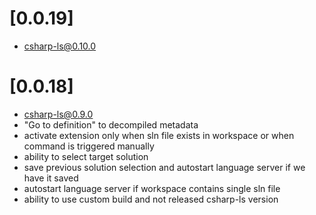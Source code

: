 # [0.0.19]
- [csharp-ls@0.10.0](https://github.com/razzmatazz/csharp-language-server/releases/tag/0.10.0)

# [0.0.18]
- [csharp-ls@0.9.0](https://github.com/razzmatazz/csharp-language-server/releases/tag/0.9.0)
- "Go to definition" to decompiled metadata
- activate extension only when sln file exists in workspace or when command is triggered manually
- ability to select target solution
- save previous solution selection and autostart language server if we have it saved
- autostart language server if workspace contains single sln file
- ability to use custom build and not released csharp-ls version
